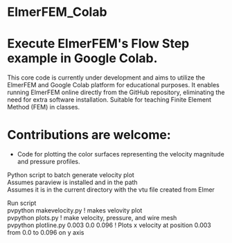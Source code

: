 # ElmerFEM_Colab
# Execute ElmerFEM's Flow Step example in Google Colab.
This core code is currently under development and aims to utilize the ElmerFEM and Google Colab platform for educational purposes. 
It enables running ElmerFEM online directly from the GitHub repository, eliminating the need for extra software installation.
Suitable for teaching Finite Element Method (FEM) in classes.

# Contributions are welcome:
- Code for plotting the color surfaces representing the velocity magnitude and pressure profiles.
  
Python script to batch generate velocity plot  
Assumes paraview is installed and in the path  
Assumes it is in the current directory with the vtu file created from Elmer  
 

Run script  
pvpython makevelocity.py  ! makes velovity plot  
pvpython plots.py ! make velocity, pressure, and wire mesh  
pvpython plotline.py 0.003 0.0 0.096  ! Plots x velocity at position 0.003 from 0.0 to 0.096 on y axis



